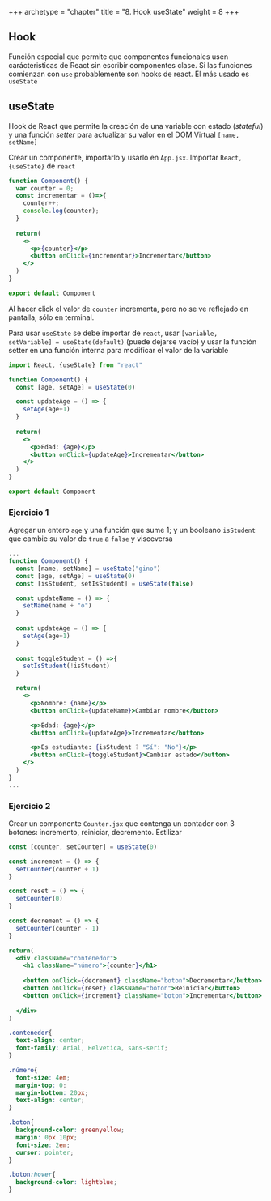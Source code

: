+++
archetype = "chapter"
title = "8. Hook useState"
weight = 8
+++

## Hook
Función especial que permite que componentes funcionales usen carácteristicas de React sin escribir componentes clase. Si las funciones comienzan con `use` probablemente son hooks de react. El más usado es `useState`

## useState
Hook de React que permite la creación de una variable con estado (_stateful_) y una función _setter_ para actualizar su valor en el DOM Virtual `[name, setName]`

Crear un componente, importarlo y usarlo en `App.jsx`. Importar `React, {useState}` de `react`
```jsx {title="Component.jsx"}
function Component() {
  var counter = 0;
  const incrementar = ()=>{
    counter++;
    console.log(counter);
  }
  
  return(    
    <>
      <p>{counter}</p>
      <button onClick={incrementar}>Incrementar</button>
    </>
  )
}

export default Component
```
Al hacer click el valor de `counter` incrementa, pero no se ve reflejado en pantalla, sólo en terminal.

Para usar `useState` se debe importar de `react`, usar `[variable, setVariable] = useState(default)` (puede dejarse vacío) y usar la función setter en una función interna para modificar el valor de la variable

```jsx {title="Component.jsx"}
import React, {useState} from "react"

function Component() {
  const [age, setAge] = useState(0)

  const updateAge = () => {
    setAge(age+1)
  }
  
  return(    
    <>
      <p>Edad: {age}</p>
      <button onClick={updateAge}>Incrementar</button>
    </>
  )
}

export default Component
```

### Ejercicio 1
Agregar un entero `age` y una función que sume 1; y un booleano `isStudent` que cambie su valor de `true` a `false` y visceversa

```jsx {title="Component.jsx"}
...
function Component() {
  const [name, setName] = useState("gino")
  const [age, setAge] = useState(0)
  const [isStudent, setIsStudent] = useState(false)

  const updateName = () => {
    setName(name + "o")
  }
  
  const updateAge = () => {
    setAge(age+1)
  }  
  
  const toggleStudent = () =>{
    setIsStudent(!isStudent)
  }

  return(    
    <>
      <p>Nombre: {name}</p>
      <button onClick={updateName}>Cambiar nombre</button>

      <p>Edad: {age}</p>
      <button onClick={updateAge}>Incrementar</button>

      <p>Es estudiante: {isStudent ? "Sí": "No"}</p>
      <button onClick={toggleStudent}>Cambiar estado</button>
    </>
  )
}
...
```

### Ejercicio 2
Crear un componente `Counter.jsx` que contenga un contador con 3 botones: incremento, reiniciar, decremento. Estilizar
```jsx {title="Counter.jsx"}
const [counter, setCounter] = useState(0)

const increment = () => {
  setCounter(counter + 1)
}

const reset = () => {
  setCounter(0)
}

const decrement = () => {
  setCounter(counter - 1)
}

return(    
  <div className="contenedor">
    <h1 className="número">{counter}</h1>
    
    <button onClick={decrement} className="boton">Decrementar</button>
    <button onClick={reset} className="boton">Reiniciar</button>
    <button onClick={increment} className="boton">Incrementar</button>
    
  </div>
)
```

```css {title="index.css"}
.contenedor{
  text-align: center;
  font-family: Arial, Helvetica, sans-serif;
}

.número{
  font-size: 4em;
  margin-top: 0;
  margin-bottom: 20px;
  text-align: center;
}

.boton{  
  background-color: greenyellow;
  margin: 0px 10px;  
  font-size: 2em;
  cursor: pointer;
}

.boton:hover{
  background-color: lightblue;
}
```